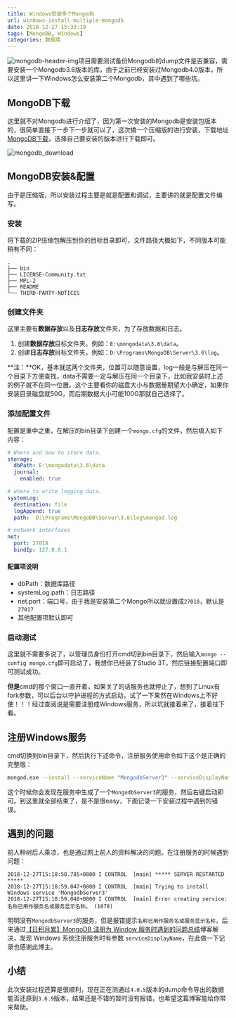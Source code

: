 ```yaml
---
title: Windows安装多个Mongodb
url: windows-install-multiple-mongodb
date: 2018-12-27 15:33:19
tags: [MongoDB, Windows]
categories: 数据库
---
```


![mongodb-header-img](/images/mongodb-header-img.png)项目需要测试备份Mongodb的dump文件是否兼容，需要安装一个Mongodb3.6版本的库，由于之前已经安装过Mongodb4.0版本，所以这里讲一下Windows怎么安装第二个Mongodb，其中遇到了哪些坑。

<!-- more -->

## MongoDB下载

这里就不对Mongodb进行介绍了，因为第一次安装的Mongodb是安装包版本的，很简单直接下一步下一步就可以了，这次搞一个压缩版的进行安装，下载地址[MongoDB下载](https://www.mongodb.com/download-center/community)，选择自己要安装的版本进行下载即可。

![mongodb_download](/images/mongodb_download.png)

## MongoDB安装&配置

由于是压缩版，所以安装过程主要是就是配置和调试，主要讲的就是配置文件编写。

### 安装

将下载的ZIP压缩包解压到你的目标目录即可，文件路径大概如下，不同版本可能稍有不同：

``` folder
.
├── bin
├── LICENSE-Community.txt
├── MPL-2
├── README
└── THIRD-PARTY-NOTICES
```

### 创建文件夹

这里主要有**数据存放**以及**日志存放**文件夹，为了存放数据和日志。

1. 创建**数据存放**目标文件夹，例如：`E:\mongodata\3.6\data`。
2. 创建**日志存放**目标文件夹，例如：`D:\Programs\MongoDB\Server\3.6\log`。

**注：**OK，基本就这两个文件夹，位置可以随意设置，log一般是与解压在同一个目录下方便查找，data不需要一定与解压在同一个目录下，比如我安装时上述的例子就不在同一位置。这个主要看你的磁盘大小与数据量期望大小确定，如果你安装目录磁盘就50G，而后期数据大小可能100G那就自己选择了。

### 添加配置文件

配置是重中之重，在解压的bin目录下创建一个`mongo.cfg`的文件，然后填入如下内容：

``` yml
# Where and how to store data.
storage:
  dbPath: E:\mongodata\3.6\data
  journal:
    enabled: true

# where to write logging data.
systemLog:
  destination: file
  logAppend: true
  path:  D:\Programs\MongoDB\Server\3.6\log\mongod.log

# network interfaces
net:
  port: 27018
  bindIp: 127.0.0.1
```

#### **配置项说明**

- dbPath：数据库路径
- systemLog.path：日志路径
- net.port：端口号，由于我是安装第二个Mongo所以就设置成`27018`，默认是`27017`
- 其他配置项默认即可

### 启动测试

这里就不需要多说了，以管理员身份打开cmd切到bin目录下，然后输入`mongo --config mongo.cfg`即可启动了，我想你已经装了Studio 3T，然后链接配置端口即可测试成功。

**但是**cmd的那个窗口一直开着，如果关了的话服务也就停止了，想到了Linux有fork参数，可以后台以守护进程的方式启动，试了一下果然在Windows上不好使！！！经过查阅说是需要注册成Windows服务，所以坑就接着来了，接着往下看。

## 注册Windows服务

cmd切换到bin目录下，然后执行下述命令，注册服务使用命令如下这个是正确的完整版：

``` bash
mongod.exe --install --serviceName "MongodbServer3" --serviceDisplayName "MongodbServer3" --config "D:\Programs\MongoDB\Server\3.6\bin\mongo.cfg"
```

这个时候你会发现在服务中生成了一个`MongodbServer3`的服务，然后右键启动即可。到这里就全部结束了，是不是很easy，下面记录一下安装过程中遇到的错误。

## 遇到的问题

前人种树后人乘凉，也是通过网上前人的资料解决的问题。在注册服务的时候遇到问题：

``` log
2018-12-27T15:18:58.785+0800 I CONTROL  [main] ***** SERVER RESTARTED *****
2018-12-27T15:18:59.047+0800 I CONTROL  [main] Trying to install Windows service 'MongodbServer3'
2018-12-27T15:18:59.048+0800 I CONTROL  [main] Error creating service: 名称已用作服务名或服务显示名称。 (1078)
```

明明没有`MongodbServer3`的服务，但是报错提示`名称已用作服务名或服务显示名称`，后来通过[【日积月累】MongoDB 注册为 Window 服务时遇到的问题总结](https://blog.csdn.net/qq_24598601/article/details/83420984)博客解决，发现 Windows 系统注册服务时有参数 `serviceDisplayName`，在此做一下记录也感谢此博主。

## 小结

此次安装过程还算是很顺利，现在正在测通过`4.0.5`版本的dump命令导出的数据能否还原到`3.6.9`版本，结果还是不错的暂时没有报错，也希望这篇博客能给你带来帮助。
